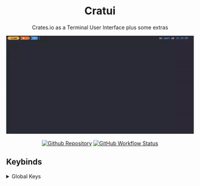 <div align="center">

# Cratui

Crates.io as a Terminal User Interface plus some extras

![Demo](Demo.gif)

[<img alt="Github Repository" src="https://img.shields.io/badge/github-cratui-8da0cb?style=for-the-badge&labelColor=555555&logo=github">](https://github.com/LiamGallagher737/cratui)
[<img alt="GitHub Workflow Status" src="https://img.shields.io/github/actions/workflow/status/LiamGallagher737/cratui/ci.yml?branch=main&style=for-the-badge">](https://github.com/LiamGallagher737/cratui/actions/workflows/ci.yml)

</div>

## Keybinds

<details>
    <summary>Global Keys</summary>
    <table>
        <tr>
            <td> <b>Key</b>
            <td> <b> Description</b>
        <tr>
            <td> Esc
            <td> Quit the app
        <tr>
            <td> Tab
            <td> Next tab
        <tr>
            <td> Shift + Tab
            <td> Previous tab
        <tr>
            <td> Num Keys
            <td> Select Tab
        <tr>
            <td> ?
            <td> Open help menu
    </table>
</details>

